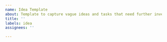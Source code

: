 ```yaml
---
name: Idea Template
about: Template to capture vague ideas and tasks that need further investigation.
title: ''
labels: idea
assignees: ''

---
```



